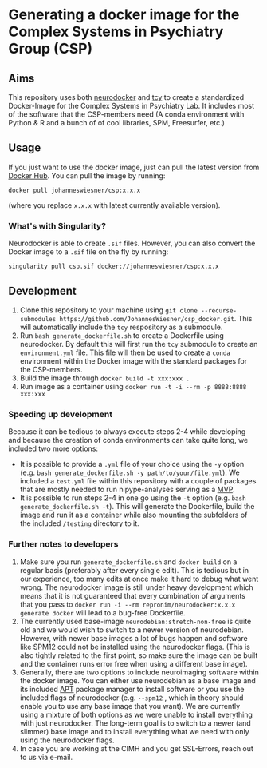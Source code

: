 # Generating a docker image for the Complex Systems in Psychiatry Group (CSP)
## Aims
This repository uses both [neurodocker](https://github.com/ReproNim/neurodocker) and [tcy](https://github.com/JohannesWiesner/tcy) to create a standardized Docker-Image for the Complex Systems in Psychiatry Lab. It includes most of the software that the CSP-members need (A conda environment with Python & R  and a  bunch of of cool libraries, SPM, Freesurfer, etc.)

## Usage
If you just want to use the docker image, just can pull the latest version from [Docker Hub](https://hub.docker.com/r/johanneswiesner/csp/tags). You can pull the image by running:

`docker pull johanneswiesner/csp:x.x.x`

(where you replace `x.x.x` with latest currently available version).

### What's with Singularity?
Neurodocker is able to create `.sif` files. However, you can also convert the Docker image to a `.sif` file on the fly by running:

`singularity pull csp.sif docker://johanneswiesner/csp:x.x.x`

## Development
1. Clone this repository to your machine using `git clone --recurse-submodules https://github.com/JohannesWiesner/csp_docker.git`. This will automatically include the  `tcy` respository as a submodule.
2. Run `bash generate_dockerfile.sh` to create a Dockerfile using neurodocker. By default this will first  run the `tcy` submodule to create an `environment.yml` file. This file will then be used to create a `conda` environment within the Docker image with the standard packages for the CSP-members.
3. Build the image through `docker build -t xxx:xxx .`
4. Run image as a container using `docker run -t -i --rm -p 8888:8888 xxx:xxx`

### Speeding up development

Because it can be tedious to always execute steps 2-4 while developing and because the creation of conda environments can take quite long, we included two more options:

- It is possible to provide a `.yml` file of your choice using the `-y` option (e.g.  `bash generate_dockerfile.sh -y path/to/your/file.yml`).
We included a `test.yml` file within this repository with a couple of packages that are mostly needed to run nipype-analyses serving as a [MVP](https://de.wikipedia.org/wiki/Minimum_Viable_Product).
- It is possible to run steps 2-4 in one go using the `-t` option
(e.g. `bash generate_dockerfile.sh -t`). This will generate the Dockerfile, build the image and run it as a container while also mounting the subfolders of the included  `/testing` directory to it.

### Further notes to developers
1. Make sure you run `generate_dockerfile.sh`  and `docker build` on a regular basis (preferably after every single edit). This is tedious but in our experience, too many edits at once make it hard to debug what went wrong. The neurodocker image is still under heavy development which means that it is not guaranteed that every combination of arguments that you pass to `docker run -i --rm repronim/neurodocker:x.x.x generate docker` will lead to a bug-free Dockerfile.
2. The currently used base-image `neurodebian:stretch-non-free` is quite old and we would wish to switch to a newer version of neurodebian. However, with newer base images a lot of bugs happen and software like SPM12 could not be installed using the neurodocker flags. (This is also tightly related to the first point, so make sure the image can be built and the container runs error free when using a different base image).
3. Generally, there are two options to include neuroimaging software within the docker image. You can either use neurodebian as a base image and its included [APT](https://de.wikipedia.org/wiki/Advanced_Packaging_Tool) package manager to install software or you use the included flags of neurodocker (e.g. `--spm12` , which in theory should enable you to use any base image that you want). We are currently using a mixture of both options as we were unable to install everything with just neurodocker. The long-term goal is to switch to a newer (and slimmer) base image and to install everything what we need with only using the neurodocker flags.
4. In case you are working at the CIMH and you get SSL-Errors, reach out to us via e-mail.

